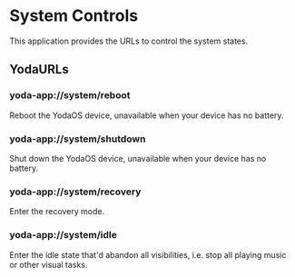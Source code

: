 # System Controls

This application provides the URLs to control the system states.

## YodaURLs

### yoda-app://system/reboot

Reboot the YodaOS device, unavailable when your device has no battery.

### yoda-app://system/shutdown

Shut down the YodaOS device, unavailable when your device has no battery.

### yoda-app://system/recovery

Enter the recovery mode.

### yoda-app://system/idle

Enter the idle state that'd abandon all visibilities, i.e. stop all playing music or other visual tasks.
